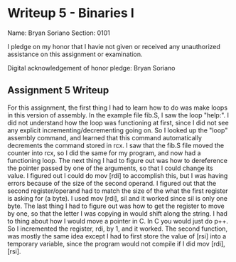 Writeup 5 - Binaries I
======

Name: Bryan Soriano
Section: 0101

I pledge on my honor that I havie not given or received any unauthorized assistance on this assignment or examination.

Digital acknowledgement of honor pledge: Bryan Soriano

## Assignment 5 Writeup

  For this assignment, the first thing I had to learn how to do was make loops in this version of assembly. In the example file fib.S, I saw the loop "help:". I did not understand how the loop was functioning at first, since I did not see any explicit incrementing/decrementing going on. So I looked up the "loop" assembly command, and learned that this command automatically decrements the command stored in rcx. I saw that the fib.S file moved the counter into rcx, so I did the same for my program, and now had a functioning loop.
  The next thing I had to figure out was how to dereference the pointer passed by one of the arguments, so that I could change its value. I figured out I could do mov [rdi] to accomplish this, but I was having errors because of the size of the second operand. I figured out that the second register/operand had to match the size of the what the first register is asking for (a byte). I used mov [rdi], sil and it worked since sil is only one byte. 
  The last thing I had to figure out was how to get the register to move by one, so that the letter I was copying in would shift along the string. I had to thing about how I would move a pointer in C. In C you would just do p++. So I incremented the register, rdi, by 1, and it worked.
  The second function, was mostly the same idea except I had to first store the value of [rsi] into a temporary variable, since the program would not compile if I did mov [rdi], [rsi].
